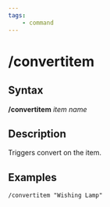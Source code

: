 ```yaml
---
tags:
    - command
---
```

# /convertitem

## Syntax

**/convertitem** _item name_

## Description
Triggers convert on the item.

## Examples
`/convertitem "Wishing Lamp"`